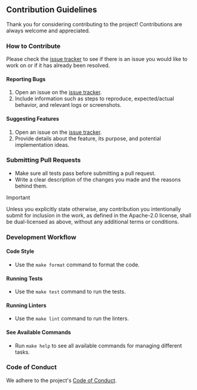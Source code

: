 ## Contribution Guidelines

Thank you for considering contributing to the project!
Contributions are always welcome and appreciated.

### How to Contribute

Please check the [issue tracker](https://github.com/habedi/template-go-project/issues) to see if there is an issue you
would like to work on or if it has already been resolved.

#### Reporting Bugs

1. Open an issue on the [issue tracker](https://github.com/habedi/template-go-project/issues).
2. Include information such as steps to reproduce, expected/actual behavior, and relevant logs or screenshots.

#### Suggesting Features

1. Open an issue on the [issue tracker](https://github.com/habedi/template-go-project/issues).
2. Provide details about the feature, its purpose, and potential implementation ideas.

### Submitting Pull Requests

- Make sure all tests pass before submitting a pull request.
- Write a clear description of the changes you made and the reasons behind them.

> [!IMPORTANT]
> Unless you explicitly state otherwise, any contribution you intentionally submit for inclusion in the work, as defined
> in the Apache-2.0 license, shall be dual-licensed as above, without any additional terms or conditions.

### Development Workflow

#### Code Style

- Use the `make format` command to format the code.

#### Running Tests

- Use the `make test` command to run the tests.

#### Running Linters

- Use the `make lint` command to run the linters.

#### See Available Commands

- Run `make help` to see all available commands for managing different tasks.

### Code of Conduct

We adhere to the project's [Code of Conduct](CODE_OF_CONDUCT.md).
